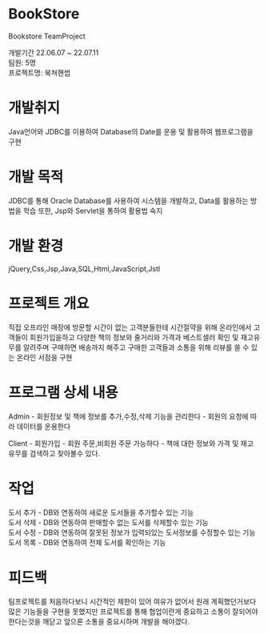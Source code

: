 # BookStore
Bookstore TeamProject

개발기간 22.06.07 ~ 22.07.11<br>
팀원: 5명<br>
프로젝트명: 북쳐핸썹

# 개발취지
Java언어와 JDBC를 이용하여 Database의 Date를 운용 및 활용하여 웹프로그램을 구현

# 개발 목적
JDBC를 통해 Oracle Database를 사용하여 시스템을 개발하고, Data를 활용하는 방법을 학습
또한, Jsp와 Servlet을 통하여 활용법 숙지

# 개발 환경
jQuery,Css,Jsp,Java,SQL,Html,JavaScript,Jstl

# 프로젝트 개요
직접 오프라인 매장에 방문할 시간이 없는 고객분들한테 시간절약을 위해 온라인에서 고객들이 회원가입을하고 다양한 책의 정보와 줄거리와 가격과 베스트셀러 확인 및 재고유무를 알려주며 구매하면 배송까지 해주고 구매한 고객들과 소통을 위해 리뷰를 쓸 수 있는 온라인 서점을 구현

# 프로그램 상세 내용
Admin - 회원정보 및 책에 정보를 추가,수정,삭제 기능을 관리한다
      - 회원의 요청에 따라 데이터를 운용한다
      
Client - 회원가입
       - 회원 주문,비회원 주문 가능하다
       - 책에 대한 정보와 가격 및 재고 유무를 검색하고 찾아볼수 있다.
       
# 작업
도서 추가 - DB와 연동하여 새로운 도서들을 추가할수 있는 기능<br>
도서 삭제 - DB와 연동하여 판매할수 없는 도서를 삭제할수 있는 기능<br>
도서 수정 - DB와 연동하여 잘못된 정보가 입력되있는 도서정보를 수정할수 있는 기능<br>
도서 목록 - DB와 연동하여 전체 도서를 확인하는 기능

# 피드백
팀프로젝트를 처음하다보니 시간적인 제한이 있어 여유가 없어서 원래 계획했던거보다 많은 기능들을 구현을 못했지만 프로젝트를 통해 협업이란게 중요하고 소통이 잘되어야 한다는것을 깨닫고 앞으론 소통을 중요시하며 개발을 해야겠다.
